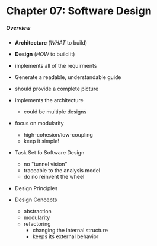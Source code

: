 # Chapter 07: Software Design

##### Overview

* **Architecture** (*WHAT* to build)
* **Design** (*HOW* to build it)

* implements all of the requirments

* Generate a readable, understandable guide

* should provide a complete picture

* implements the architecture
    * could be multiple designs
* focus on modularity
    * high-cohesion/low-coupling
    * keep it simple!
* Task Set fo Software Design
    * no "tunnel vision"
    * traceable to the analysis model
    * do no reinvent the wheel

* Design Principles

* Design Concepts
    * abstraction
    * modularity
    * refactoring
        * changing the internal structure
        * keeps its external behavior
